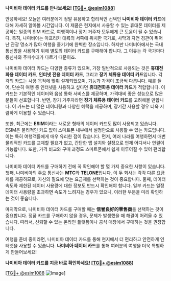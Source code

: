 **나미비아 데이터 카드를 만나보세요! [[TG💪+ @esim1088](https://t.me/s/esim1088)]**

안녕하세요! 오늘은 여러분에게 정말 유용하고 합리적인 선택인 **나미비아 데이터 카드**에 대해 자세히 알아볼 시간입니다. 이 제품은 현지에서 사용할 수 있는 휴대폰 데이터를 제공하는 일종의 SIM 카드로, 여행객이나 장기 거주자 모두에게 큰 도움이 될 수 있습니다. 특히, 나미비아는 아프리카 대륙의 서쪽에 위치한 국가로, 사막과 자연 경관이 뛰어난 관광 명소가 많아 여행을 즐기기에 완벽한 장소입니다. 하지만 나미비아에서는 국내 통신망을 사용하기 위해 별도의 데이터 카드를 구매해야 합니다. 그 이유는 각 국가마다 통신사와 주파수대가 다르기 때문이죠.

나미비아 데이터 카드는 다양한 종류가 있으며, 가장 일반적으로 사용되는 것은 **휴대전화용 데이터 카드**, **인터넷 전용 데이터 카드**, 그리고 **장기 체류용 데이터 카드**입니다. 각각의 카드는 사용 목적에 맞춰 설계되었으며, 기능과 가격이 조금씩 다릅니다. 예를 들어, 단순히 여행 중 인터넷을 사용하고 싶다면 **휴대전화용 데이터 카드**가 적합합니다. 이 카드는 기본적인 데이터와 음성 통화 서비스를 제공하며, 가격대비 좋은 성능으로 많은 분들이 선호합니다. 반면, 장기 거주자라면 **장기 체류용 데이터 카드**를 고려해볼 만합니다. 이 카드는 더 많은 데이터량과 다양한 혜택을 제공하며, 장기간 사용할 경우 더욱 저렴하게 이용할 수 있습니다.

또한, 최근에는 **ESIM**이라는 새로운 형태의 데이터 카드도 많이 사용되고 있습니다. ESIM은 물리적인 카드 없이 스마트폰 내부에서 설정만으로 사용할 수 있는 카드입니다. 이는 특히 여행객들에게 매우 유리한 점이 많습니다. 먼저, 여러 나라를 여행하면서 매번 물리적인 카드를 교체할 필요가 없고, 간단한 앱 설치와 설정으로 언제 어디서나 연결이 가능합니다. 또한, 가격 비교와 구매 과정도 스마트폰에서 쉽게 이루어질 수 있어 편리합니다.

나미비아 데이터 카드를 구매하기 전에 꼭 확인해야 할 몇 가지 중요한 사항이 있습니다. 첫째, 나미비아의 주요 통신사는 **MTC**와 **TELONE**입니다. 이 두 회사는 각각 다른 요금제를 제공하므로, 자신의 필요에 맞는 요금제를 선택하는 것이 중요합니다. 둘째, 데이터 속도와 제한된 데이터 사용량에 대한 정보도 반드시 확인해야 합니다. 일부 카드는 일정 데이터 사용량을 초과하면 속도가 느려지는 경우가 있으니, 이러한 부분을 미리 확인하는 것이 좋습니다.

마지막으로, 나미비아 데이터 카드를 구매할 때는 **信誉良好的零售商**을 선택하는 것이 중요합니다. 정품 카드를 구매하지 않을 경우, 문제가 발생했을 때 해결이 어려울 수 있습니다. 따라서, 신뢰할 수 있는 온라인 플랫폼이나 공식 매장에서 구매하는 것을 권장합니다.

여행을 준비 중이라면, 나미비아 데이터 카드를 통해 현지에서 더 편리하고 안전하게 인터넷을 사용할 수 있습니다. **나미비아 데이터 카드**를 통해 여러분의 여행을 더욱 특별하게 만들어보세요!

**나미비아 데이터 카드를 지금 바로 확인하세요! [[TG💪+ @esim1088](https://t.me/s/esim1088)]**

[[TG💪+ @esim1088](https://t.me/s/esim1088) ![Image](https://i.postimg.cc/Y0z9fWf4/image.png)]
